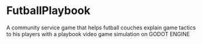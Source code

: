 # FutballPlaybook
A community service game that helps futball couches explain game tactics to his players with a playbook video game simulation on GODOT ENGINE
